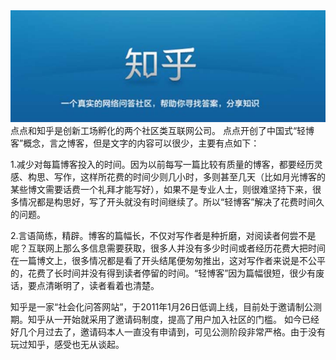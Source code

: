 <img src="/blog/images/diandianzhihu.jpg"/>
点点和知乎是创新工场孵化的两个社区类互联网公司。
点点开创了中国式“轻博客”概念，言之博客，但是文字的内容可以很少，主要有点如下：

1.减少对每篇博客投入的时间。因为以前每写一篇比较有质量的博客，都要经历灵感、构思、写作，这样所花费的时间少则几小时，多则甚至几天（比如月光博客的某些博文需要话费一个礼拜才能写好），如果不是专业人士，则很难坚持下来，很多情况都是构思好，写了开头就没有时间继续了。所以“轻博客”解决了花费时间久的问题。

2.言语简练，精辟。博客的篇幅长，不仅对写作者是种折磨，对阅读者何尝不是呢？互联网上那么多信息需要获取，很多人并没有多少时间或者经历花费大把时间在一篇博文上，很多情况都是看了开头结尾便匆匆推出，这对写作者来说是不公平的，花费了长时间并没有得到读者停留的时间。“轻博客”因为篇幅很短，很少有废话，要点清晰明了，读者看着也清楚。

知乎是一家“社会化问答网站”，于2011年1月26日低调上线，目前处于邀请制公测期。知乎从一开始就采用了邀请码制度，提高了用户加入社区的门槛。 如今已经好几个月过去了，邀请码本人一直没有申请到，可见公测阶段非常严格。由于没有玩过知乎，感受也无从谈起。